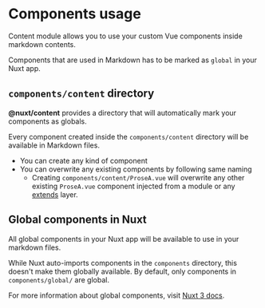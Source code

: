 # Components usage

Content module allows you to use your custom Vue components inside markdown contents.

Components that are used in Markdown has to be marked as `global` in your Nuxt app.

## `components/content` directory

**@nuxt/content** provides a directory that will automatically mark your components as globals.

Every component created inside the `components/content` directory will be available in Markdown files.

- You can create any kind of component
- You can overwrite any existing components by following same naming
  - Creating `components/content/ProseA.vue` will overwrite any other existing `ProseA.vue` component injected from a module or any [extends](https://nuxt.com/docs/api/configuration/nuxt-config#extends) layer.

## Global components in Nuxt

All global components in your Nuxt app will be available to use in your markdown files.

While Nuxt auto-imports components in the `components` directory, this doesn't make them globally available. By default, only components in `components/global/` are global.

For more information about global components, visit [Nuxt 3 docs](https://nuxt.com/docs/guide/directory-structure/components).
